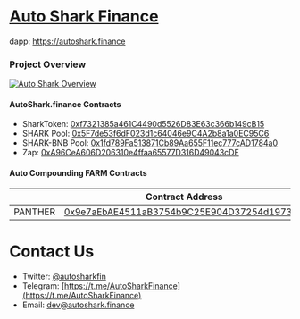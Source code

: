 # [Auto Shark Finance](https://autoshark.finance)
dapp: https://autoshark.finance

### Project Overview  
[![Auto Shark Overview](https://autoshark.finance/images/autoshark/600x200.jpeg)](https://autoshark.finance/images/autoshark/600x200.jpeg)

#### AutoShark.finance Contracts
- SharkToken: [0xf7321385a461C4490d5526D83E63c366b149cB15](https://bscscan.com/address/0xf7321385a461C4490d5526D83E63c366b149cB15)
- SHARK Pool: [0x5F7de53f6dF023d1c64046e9C4A2b8a1a0EC95C6](https://bscscan.com/address/0x5F7de53f6dF023d1c64046e9C4A2b8a1a0EC95C6)
- SHARK-BNB Pool: [0x1fd789Fa513871Cb89Aa655F11ec777cAD1784a0](https://bscscan.com/address/0x1fd789Fa513871Cb89Aa655F11ec777cAD1784a0) 
- Zap: [0xA96CeA606D206310e4ffaa65577D316D49043cDF](https://bscscan.com/address/0xA96CeA606D206310e4ffaa65577D316D49043cDF) 

#### Auto Compounding FARM Contracts 
|     |      Contract Address |
|-----------|--------------|
| PANTHER | [0x9e7aEbAE4511aB3754b9C25E904D37254d1973D1](https://bscscan.com/address/0x9e7aEbAE4511aB3754b9C25E904D37254d1973D1)|

# Contact Us
- Twitter: [@autosharkfin](https://twitter.com/autosharkfin)
- Telegram: [https://t.me/AutoSharkFinance](https://t.me/AutoSharkFinance)
- Email: [dev@autoshark.finance](mailto:dev@autoshark.finance)
